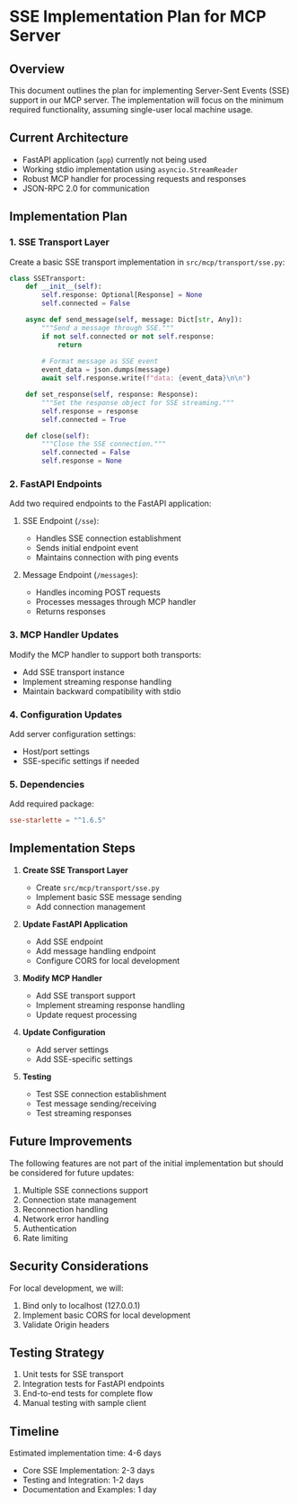 # SSE Implementation Plan for MCP Server

## Overview

This document outlines the plan for implementing Server-Sent Events (SSE) support in our MCP server. The implementation will focus on the minimum required functionality, assuming single-user local machine usage.

## Current Architecture

- FastAPI application (`app`) currently not being used
- Working stdio implementation using `asyncio.StreamReader`
- Robust MCP handler for processing requests and responses
- JSON-RPC 2.0 for communication

## Implementation Plan

### 1. SSE Transport Layer

Create a basic SSE transport implementation in `src/mcp/transport/sse.py`:

```python
class SSETransport:
    def __init__(self):
        self.response: Optional[Response] = None
        self.connected = False

    async def send_message(self, message: Dict[str, Any]):
        """Send a message through SSE."""
        if not self.connected or not self.response:
            return
        
        # Format message as SSE event
        event_data = json.dumps(message)
        await self.response.write(f"data: {event_data}\n\n")

    def set_response(self, response: Response):
        """Set the response object for SSE streaming."""
        self.response = response
        self.connected = True

    def close(self):
        """Close the SSE connection."""
        self.connected = False
        self.response = None
```

### 2. FastAPI Endpoints

Add two required endpoints to the FastAPI application:

1. SSE Endpoint (`/sse`):
   - Handles SSE connection establishment
   - Sends initial endpoint event
   - Maintains connection with ping events

2. Message Endpoint (`/messages`):
   - Handles incoming POST requests
   - Processes messages through MCP handler
   - Returns responses

### 3. MCP Handler Updates

Modify the MCP handler to support both transports:

- Add SSE transport instance
- Implement streaming response handling
- Maintain backward compatibility with stdio

### 4. Configuration Updates

Add server configuration settings:

- Host/port settings
- SSE-specific settings if needed

### 5. Dependencies

Add required package:

```toml
sse-starlette = "^1.6.5"
```

## Implementation Steps

1. **Create SSE Transport Layer**
   - Create `src/mcp/transport/sse.py`
   - Implement basic SSE message sending
   - Add connection management

2. **Update FastAPI Application**
   - Add SSE endpoint
   - Add message handling endpoint
   - Configure CORS for local development

3. **Modify MCP Handler**
   - Add SSE transport support
   - Implement streaming response handling
   - Update request processing

4. **Update Configuration**
   - Add server settings
   - Add SSE-specific settings

5. **Testing**
   - Test SSE connection establishment
   - Test message sending/receiving
   - Test streaming responses

## Future Improvements

The following features are not part of the initial implementation but should be considered for future updates:

1. Multiple SSE connections support
2. Connection state management
3. Reconnection handling
4. Network error handling
5. Authentication
6. Rate limiting

## Security Considerations

For local development, we will:

1. Bind only to localhost (127.0.0.1)
2. Implement basic CORS for local development
3. Validate Origin headers

## Testing Strategy

1. Unit tests for SSE transport
2. Integration tests for FastAPI endpoints
3. End-to-end tests for complete flow
4. Manual testing with sample client

## Timeline

Estimated implementation time: 4-6 days

- Core SSE Implementation: 2-3 days
- Testing and Integration: 1-2 days
- Documentation and Examples: 1 day
